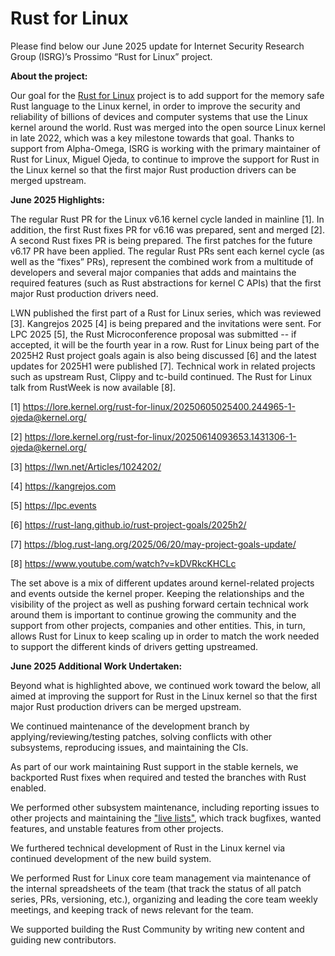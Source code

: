 # Rust for Linux

Please find below our June 2025 update for Internet Security Research Group (ISRG)’s Prossimo “Rust for Linux” project.

**About the project:**

Our goal for the [Rust for Linux](https://rust-for-linux.com/) project is to add support for the memory safe Rust language to the Linux kernel, in order to improve the security and reliability of billions of devices and computer systems that use the Linux kernel around the world. Rust was merged into the open source Linux kernel in late 2022, which was a key milestone towards that goal. Thanks to support from Alpha-Omega, ISRG is working with the primary maintainer of Rust for Linux, Miguel Ojeda, to continue to improve the support for Rust in the Linux kernel so that the first major Rust production drivers can be merged upstream.

**June 2025 Highlights:**

The regular Rust PR for the Linux v6.16 kernel cycle landed in mainline [1]. In addition, the first Rust fixes PR for v6.16 was prepared, sent and merged [2]. A second Rust fixes PR is being prepared. The first patches for the future v6.17 PR have been applied. The regular Rust PRs sent each kernel cycle (as well as the “fixes” PRs), represent the combined work from a multitude of developers and several major companies that adds and maintains the required features (such as Rust abstractions for kernel C APIs) that the first major Rust production drivers need.

LWN published the first part of a Rust for Linux series, which was reviewed [3]. Kangrejos 2025 [4] is being prepared and the invitations were sent. For LPC 2025 [5], the Rust Microconference proposal was submitted -- if accepted, it will be the fourth year in a row. Rust for Linux being part of the 2025H2 Rust project goals again is also being discussed [6] and the latest updates for 2025H1 were published [7]. Technical work in related projects such as upstream Rust, Clippy and tc-build continued. The Rust for Linux talk from RustWeek is now available [8].

[1] https://lore.kernel.org/rust-for-linux/20250605025400.244965-1-ojeda@kernel.org/

[2] https://lore.kernel.org/rust-for-linux/20250614093653.1431306-1-ojeda@kernel.org/

[3] https://lwn.net/Articles/1024202/

[4] https://kangrejos.com

[5] https://lpc.events

[6] https://rust-lang.github.io/rust-project-goals/2025h2/

[7] https://blog.rust-lang.org/2025/06/20/may-project-goals-update/

[8] https://www.youtube.com/watch?v=kDVRkcKHCLc

The set above is a mix of different updates around kernel-related projects and events outside the kernel proper. Keeping the relationships and the visibility of the project as well as pushing forward certain technical work around them is important to continue growing the community and the support from other projects, companies and other entities. This, in turn, allows Rust for Linux to keep scaling up in order to match the work needed to support the different kinds of drivers getting upstreamed.


**June 2025 Additional Work Undertaken:**

Beyond what is highlighted above, we continued work toward the below, all aimed at improving the support for Rust in the Linux kernel so that the first major Rust production drivers can be merged upstream.

We continued maintenance of the development branch by applying/reviewing/testing patches, solving conflicts with other subsystems, reproducing issues, and maintaining the CIs. 

As part of our work maintaining Rust support in the stable kernels, we backported Rust fixes when required and tested the branches with Rust enabled.

We performed other subsystem maintenance, including reporting issues to other projects and maintaining the ["live lists"](https://github.com/Rust-for-Linux/linux/issues/2), which track bugfixes, wanted features, and unstable features from other projects.

We furthered technical development of Rust in the Linux kernel via continued development of the new build system.

We performed Rust for Linux core team management via maintenance of the internal spreadsheets of the team (that track the status of all patch series, PRs, versioning, etc.), organizing and leading the core team weekly meetings, and keeping track of news relevant for the team.

We supported building the Rust Community by writing new content and guiding new contributors.
